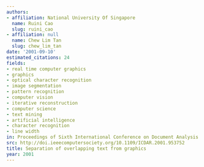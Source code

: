 ```yaml
---
authors:
- affiliation: National University Of Singapore
  name: Ruini Cao
  slug: ruini_cao
- affiliation: null
  name: Chew Lim Tan
  slug: chew_lim_tan
date: '2001-09-10'
estimated_citations: 24
fields:
- real time computer graphics
- graphics
- optical character recognition
- image segmentation
- pattern recognition
- computer vision
- iterative reconstruction
- computer science
- text mining
- artificial intelligence
- character recognition
- line width
in: Proceedings of Sixth International Conference on Document Analysis and Recognition
src: http://doi.ieeecomputersociety.org/10.1109/ICDAR.2001.953752
title: Separation of overlapping text from graphics
year: 2001
---
```

